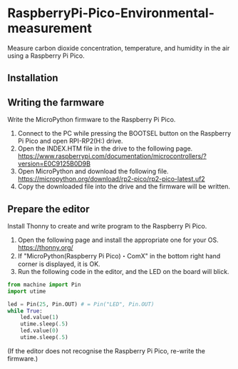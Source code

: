 # RaspberryPi-Pico-Environmental-measurement
Measure carbon dioxide concentration, temperature, and humidity in the air using a Raspberry Pi Pico.

## Installation
## Writing the farmware
Write the MicroPython firmware to the Raspberry Pi Pico.

1. Connect to the PC while pressing the BOOTSEL button on the Raspberry Pi Pico and open RPI-RP2(H:) drive.
1. Open the INDEX.HTM file in the drive to the following page.  
    https://www.raspberrypi.com/documentation/microcontrollers/?version=E0C9125B0D9B
1. Open MicroPython and download the following file.  
    https://micropython.org/download/rp2-pico/rp2-pico-latest.uf2
1. Copy the downloaded file into the drive and the firmware will be written.  
## Prepare the editor
Install Thonny to create and write program to the Raspberry Pi Pico.

1. Open the following page and install the appropriate one for your OS.  
    https://thonny.org/
1. If "MicroPython(Raspberry Pi Pico)・ComX" in the bottom right hand corner is displayed, it is OK.  
1. Run the following code in the editor, and the LED on the board will blick.  
```python
from machine import Pin
import utime

led = Pin(25, Pin.OUT) # = Pin("LED", Pin.OUT)
while True:
    led.value(1)
    utime.sleep(.5)
    led.value(0)
    utime.sleep(.5)
```
(If the editor does not recognise the Raspberry Pi Pico, re-write the firmware.)  
